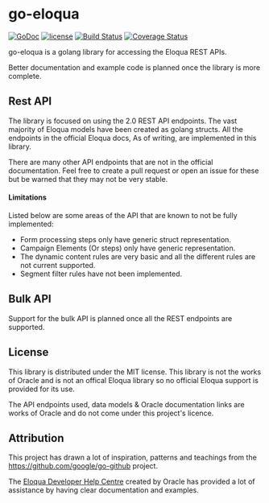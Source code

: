 # go-eloqua

[![GoDoc](https://godoc.org/github.com/CleverTouch/go-eloqua/eloqua?status.svg)](https://godoc.org/github.com/CleverTouch/go-eloqua/eloqua)
[![license](https://img.shields.io/github/license/CleverTouch/go-eloqua.svg?maxAge=2592000)](https://github.com/CleverTouch/go-eloqua/blob/master/LICENSE)
[![Build Status](https://travis-ci.org/CleverTouch/go-eloqua.svg?branch=master)](https://travis-ci.org/CleverTouch/go-eloqua)
[![Coverage Status](https://coveralls.io/repos/github/CleverTouch/go-eloqua/badge.svg?branch=master)](https://coveralls.io/github/CleverTouch/go-eloqua?branch=master)

go-eloqua is a golang library for accessing the Eloqua REST APIs.

Better documentation and example code is planned once the library is more complete.

## Rest API

The library is focused on using the 2.0 REST API endpoints.
The vast majority of Eloqua models have been created as golang structs.
All the endpoints in the official Eloqua docs, As of writing, are implemented in this library.

There are many other API endpoints that are not in the official documentation. Feel free to create a pull request or open an issue for these but be warned that they may not be very stable. 

#### Limitations

Listed below are some areas of the API that are known to not be fully implemented:

* Form processing steps only have generic struct representation.
* Campaign Elements (Or steps) only have generic representation.
* The dynamic content rules are very basic and all the different rules are not current supported.
* Segment filter rules have not been implemented.

## Bulk API

Support for the bulk API is planned once all the REST endpoints are supported.

## License

This library is distributed under the MIT license. This library is not the works of Oracle and is not an offical Eloqua library so no official Eloqua support is provided for its use.

The API endpoints used, data models & Oracle documentation links are works of Oracle and do not come under this project's licence.

## Attribution

This project has drawn a lot of inspiration, patterns and teachings from the https://github.com/google/go-github project.

The [Eloqua Developer Help Centre](https://docs.oracle.com/cloud/latest/marketingcs_gs/OMCAB/#Developers/Welcome.htm) created by Oracle has provided a lot of assistance by having clear documentation and examples.
